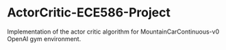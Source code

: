 # ActorCritic-ECE586-Project
Implementation of the actor critic algorithm for MountainCarContinuous-v0 OpenAI gym environment.

